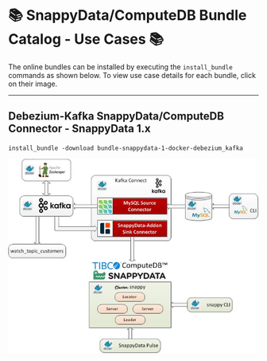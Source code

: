 # :books: SnappyData/ComputeDB Bundle Catalog - Use Cases :books:

The online bundles can be installed by executing the `install_bundle` commands as shown below. To view use case details for each bundle, click on their image.

---

## Debezium-Kafka SnappyData/ComputeDB Connector - SnappyData 1.x

```console
install_bundle -download bundle-snappydata-1-docker-debezium_kafka
```

[![Debezium-Kafka Diagram](snappydata/images/debezium-kafka.jpg)](https://github.com/padogrid/bundle-snappydata-1-docker-debezium_kafka)
